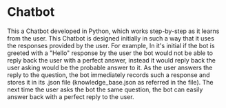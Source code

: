 # Chatbot
This a Chatbot developed in Python, which works step-by-step as it learns from the user.
This Chatbot is designed initially in such a way that it uses the responses provided by the user.
For example,
In it's initial if the bot is greeted with a "Hello" response by the user the bot would not be able to reply back the user with a perfect answer, instead it would reply back the user asking would be the probable
answer to it. As the user answers the reply to the question, the bot immediately records such a response and stores it in its .json file (knowledge_base.json as referred in the file). The next time the user asks
the bot the same question, the bot can easily answer back with a perfect reply to the user.
